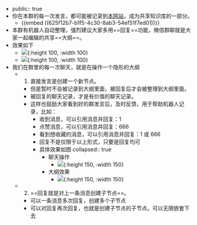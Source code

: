 - public:: true
- 你在本群的每一次发言，都可能被记录到[本网站](https://logseq.fishyer.com)，成为共享知识库的一部分。
	- {{embed ((625f12b7-b1f5-4c30-8ab3-54ef51f7ed01))}}
- 本群有机器人自动整理，强烈建议大家多用==回复==功能，微信群聊就是大家一起编辑的共享==大纲==。
- 效果如下
	- ![](https://photo.fishyer.com/img/202204222248895.png){:height 100, :width 100}
	- ![](https://photo.fishyer.com/img/202204222247642.png){:height 100, :width 100}
- 我们在群里的每一次聊天，就是在操作一个隐形的大纲
	- 1. 直接发言是创建一个新节点。
		- 但是暂时不会被记录到大纲里面，被回复后才会被整理到大纲里面。
		- 被回复的聊天记录，才是有价值的聊天记录。
		- 这样也鼓励大家看到好的群发言后，及时反馈，用于帮助机器人记录，比如：
			- 收到消息，可以引用消息并回复：1
			- 点赞消息，可以引用消息并回复：666
			- 看到想收藏的消息，可以引用消息并回复：1 或 666
			- 回复不是仅限于以上形式，只要是回复均可
			- 具体效果如图
			  collapsed:: true
				- 聊天操作
					- ![](https://photo.fishyer.com/img/202204222248895.png){:height 150, :width 150}
				- 大纲效果
					- ![](https://photo.fishyer.com/img/202204222247642.png){:height 150, :width 150}
	- 2. ==回复就是对上一条消息创建子节点==。
		- 可以一条消息多次回复，创建多个子节点
		- 可以对回复再次回复，也就是创建子节点的子节点。可以无限嵌套下去